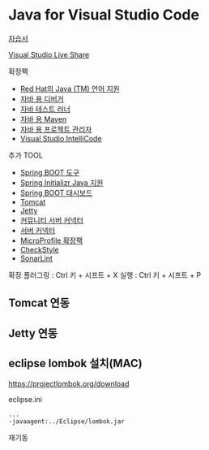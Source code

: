 # Java for Visual Studio Code

[자습서](https://code.visualstudio.com/docs/java/java-tutorial)

[Visual Studio Live Share](https://visualstudio.microsoft.com/services/live-share)

확장팩

- [Red Hat의 Java (TM) 언어 지원](https://marketplace.visualstudio.com/items?itemName=redhat.java)
- [자바 용 디버거](https://marketplace.visualstudio.com/items?itemName=vscjava.vscode-java-debug)
- [자바 테스트 러너](https://marketplace.visualstudio.com/items?itemName=vscjava.vscode-java-test)
- [자바 용 Maven](https://marketplace.visualstudio.com/items?itemName=vscjava.vscode-maven)
- [자바 용 프로젝트 관리자](https://marketplace.visualstudio.com/items?itemName=vscjava.vscode-java-dependency)
- [Visual Studio IntelliCode](https://marketplace.visualstudio.com/items?itemName=VisualStudioExptTeam.vscodeintellicode)

추가 TOOL

- [Spring BOOT 도구](https://marketplace.visualstudio.com/items?itemName=Pivotal.vscode-spring-boot)
- [Spring Initializr Java 지원](https://marketplace.visualstudio.com/items?itemName=vscjava.vscode-spring-initializr)
- [Spring BOOT 대시보드](https://marketplace.visualstudio.com/items?itemName=vscjava.vscode-spring-boot-dashboard)
- [Tomcat](https://marketplace.visualstudio.com/items?itemName=adashen.vscode-tomcat)
- [Jetty](https://marketplace.visualstudio.com/items?itemName=SummerSun.vscode-jetty)
- [커뮤니티 서버 커넥터](https://marketplace.visualstudio.com/items?itemName=redhat.vscode-community-server-connector)
- [서버 커넥터](https://marketplace.visualstudio.com/items?itemName=redhat.vscode-server-connector)
- [MicroProfile 확장팩](https://marketplace.visualstudio.com/items?itemName=MicroProfile-Community.vscode-microprofile-pack)
- [CheckStyle](https://marketplace.visualstudio.com/items?itemName=shengchen.vscode-checkstyle)
- [SonarLint](https://marketplace.visualstudio.com/items?itemName=SonarSource.sonarlint-vscode)
  
확장 플러그링 : Ctrl 키 + 시프트 + X
실행 : Ctrl 키 + 시프트 + P

## Tomcat 연동

## Jetty 연동

## eclipse lombok 설치(MAC)

<https://projectlombok.org/download>

eclipse.ini

```properties
...
-javaagent:../Eclipse/lombok.jar
```

재기동
